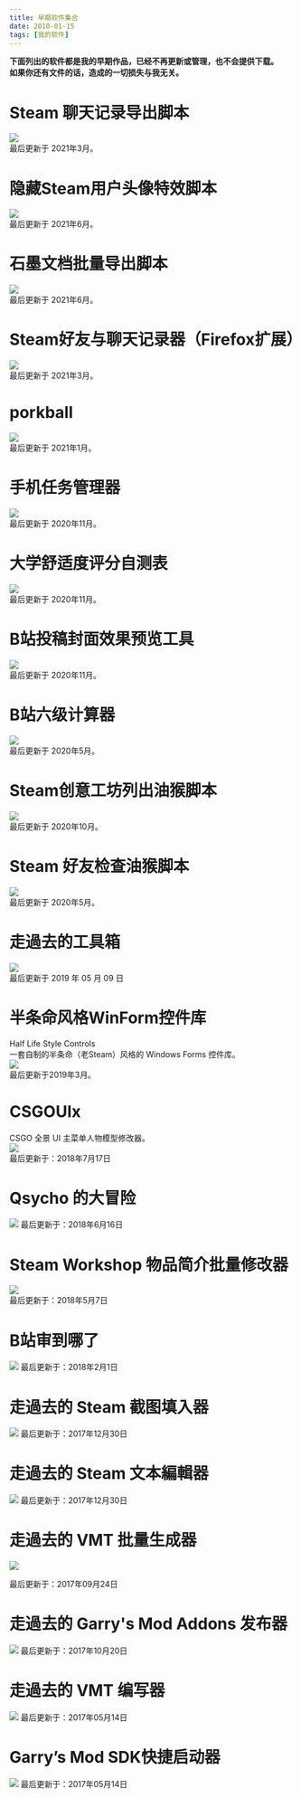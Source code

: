 ```yaml
---
title: 早期软件集合
date: 2010-01-15
tags: [我的软件]
---
```

**下面列出的软件都是我的早期作品，已经不再更新或管理，也不会提供下载。**    
**如果你还有文件的话，造成的一切损失与我无关。**    

# Steam 聊天记录导出脚本
![](https://z3.ax1x.com/2021/01/28/y9wj8x.png)   
最后更新于 2021年3月。  

# 隐藏Steam用户头像特效脚本
![](https://z3.ax1x.com/2021/06/19/R95Bpq.png)   
最后更新于 2021年6月。  

# 石墨文档批量导出脚本
![](https://z3.ax1x.com/2021/03/19/6RhPQ1.png)    
最后更新于 2021年6月。   

# Steam好友与聊天记录器（Firefox扩展）
![](https://z3.ax1x.com/2021/02/02/ymCDDx.png)  
最后更新于 2021年3月。  

# porkball
![](https://z3.ax1x.com/2020/12/14/rnOASO.png)   
最后更新于 2021年1月。  

# 手机任务管理器
![](https://s1.ax1x.com/2020/03/25/8X5N36.png)    
最后更新于 2020年11月。   

# 大学舒适度评分自测表
![](https://z3.ax1x.com/2021/07/16/Wufsq1.png)   
最后更新于 2020年11月。  

# B站投稿封面效果预览工具
![](https://z3.ax1x.com/2021/07/16/Wuf0xJ.png)    
最后更新于 2020年11月。  

# B站六级计算器
![](https://z3.ax1x.com/2021/07/16/WufYV0.png)   
最后更新于 2020年5月。  

# Steam创意工坊列出油猴脚本
![](https://s1.ax1x.com/2020/08/05/asmSJJ.png)  
最后更新于 2020年10月。

# Steam 好友检查油猴脚本
![](https://s2.ax1x.com/2019/08/21/mNevFA.png)    
最后更新于 2020年5月。   

# 走過去的工具箱
![](https://s2.ax1x.com/2020/01/08/lgKzS1.png)  
最后更新于 2019 年 05 月 09 日  

# 半条命风格WinForm控件库 
Half Life Style Controls  
一套自制的半条命（老Steam）风格的 Windows Forms 控件库。  
![](https://s2.ax1x.com/2019/02/13/k04AXT.gif)  
最后更新于2019年3月。  

# CSGOUIx
CSGO 全景 UI 主菜单人物模型修改器。  
![](https://s1.ax1x.com/2018/07/16/PQ6Dc4.png)  
最后更新于：2018年7月17日  

# Qsycho 的大冒险
![](https://s1.ax1x.com/2018/06/13/CXVeun.png)
最后更新于：2018年6月16日  

# Steam Workshop 物品简介批量修改器
![](https://s1.ax1x.com/2018/05/06/CUUyvt.png)  
最后更新于：2018年5月7日  

# B站审到哪了
![](https://s1.ax1x.com/2018/01/29/pz8I5d.jpg)
最后更新于：2018年2月1日   

# 走過去的 Steam 截图填入器 
![](https://s2.ax1x.com/2020/01/08/lgQuC9.png)
最后更新于：2017年12月30日   

# 走過去的 Steam 文本編輯器
![](https://s2.ax1x.com/2020/01/08/lgQQjx.png)
最后更新于：2017年12月30日   

# 走過去的 VMT 批量生成器
![](https://s1.ax1x.com/2018/01/12/p8zrCR.png)

最后更新于：2017年09月24日

# 走過去的 Garry's Mod Addons 发布器
![](https://s1.ax1x.com/2018/01/12/p8zNuT.png)
最后更新于：2017年10月20日

# 走過去的 VMT 编写器
![](https://ooo.0o0.ooo/2017/05/14/5917f78b23a0d.jpg)
最后更新于：2017年05月14日

# Garry’s Mod SDK快捷启动器
![](https://s2.ax1x.com/2019/02/03/kGtd2j.png)
最后更新于：2017年05月14日
